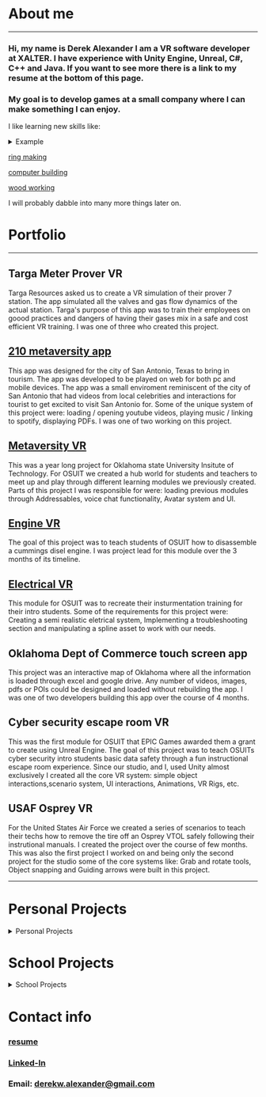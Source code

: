 # About me
---
### Hi, my name is Derek Alexander I am a VR software developer at XALTER. I have experience with Unity Engine, Unreal, C#, C++ and Java. If you want to see more there is a link to my resume at the bottom of this page. 

### My goal is to develop games at a small company where I can make something I can enjoy.

I like learning new skills like: 

<details>
<summary>Example</summary>
This is a dropdown with text!
  
[ring making](https://github.com/DerekAlexander/DerekAlexander.github.io/blob/master/RingMaking.md)


</details>


[ring making](https://github.com/DerekAlexander/DerekAlexander.github.io/blob/master/RingMaking.md)

[computer building](https://github.com/DerekAlexander/DerekAlexander.github.io/blob/master/computerBuilding.md)

[wood working](https://github.com/DerekAlexander/DerekAlexander.github.io/blob/master/woodWorking.md)

I will probably dabble into many more things later on. 
  
# Portfolio
---

## Targa Meter Prover VR
Targa Resources asked us to create a VR simulation of their prover 7 station. The app simulated all the valves and gas flow dynamics of the actual station. Targa's purpose of this app was to train their employees on goood practices and dangers of having their gases mix in a safe and cost efficient VR training. I was one of three who created this project.

## [210 metaversity app](https://210plaza.com/)
This app was designed for the city of San Antonio, Texas to bring in tourism. The app was developed to be played on web for both pc and mobile devices. The app was a small enviroment reminiscent of the city of San Antonio that had videos from local celebrities and interactions for tourist to get excited to visit San Antonio for. Some of the unique system of this project were: loading / opening youtube videos, playing music / linking to spotify, displaying PDFs. I was one of two working on this project.

## [Metaversity VR](https://vimeo.com/819549307)
This was a year long project for Oklahoma state University Insitute of Technology. For OSUIT we created a hub world for students and teachers to meet up and play through different learning modules we previously created. Parts of this project I was responsible for were: loading previous modules through Addressables, voice chat functionality, Avatar system and UI.

## [Engine VR](https://vimeo.com/768739035)
The goal of this project was to teach students of OSUIT how to disassemble a cummings disel engine. I was project lead for this module over the 3 months of its timeline.

## [Electrical VR](https://vimeo.com/871625712)
This module for OSUIT was to recreate their insturmentation training for their intro students. Some of the requirements for this project were: Creating a semi realistic eletrical system, Implementing a troubleshooting section and manipulating a spline asset to work with our needs. 

## Oklahoma Dept of Commerce touch screen app
This project was an interactive map of Oklahoma where all the information is loaded through excel and google drive. Any number of videos, images, pdfs or POIs could be designed and loaded without rebuilding the app. I was one of two developers building this app over the course of 4 months.

## Cyber security escape room VR
This was the first module for OSUIT that EPIC Games awarded them a grant to create using Unreal Engine. The goal of this project was to teach OSUITs cyber security intro students basic data safety through a fun instructional escape room experience. Since our studio, and I, used Unity almost exclusively I created all the core VR system: simple object interactions,scenario system, UI interactions, Animations, VR Rigs, etc.

## USAF Osprey VR
For the United States Air Force we created a series of scenarios to teach their techs how to remove the tire off an Osprey VTOL safely following their instrutional manuals. I created the project over the course of few months. This was also the first project I worked on and being only the second project for the studio some of the core systems like: Grab and rotate tools, Object snapping and Guiding arrows were built in this project. 

--- 
# Personal Projects

<details>
<summary>Personal Projects </summary>
<br>

## [global game jam 2019: Mocho Fix!](https://globalgamejam.org/2020/games/mocho-fix-9)
Mocho Fix! was my first game jam game I ever did. It was with 2 other artist over the span of 48 hours. The game is a 2D platformer for mobile in which the main the player follows and plays as the main character Mocho who runs a business where he fixes peoples strange problems, or tries to fix the problem. The game was submitted to the global game jam 2019. We recieved third place at our local site.
#### tech used and systems made:
* Dialog System
* AI
* Cut scene tools for artists
* persistent item collection
* Pixel Perfect Unity package
* Cinemachine Unity package

## [GGS game jam 2020: Keep 'em Seperated](https://dereka.itch.io/keep-em-separated) 
Keep 'em Seperated was a fully remote game jam I did with another programmer for our local game dev community, the Greater Gaming Society of San Antonio. The game was a 3D top down game where the player keeps the four seperated npcs from collecting, building, and traveling to a central island. This is done with different god powers like lightning, fire, and tornadoes. We recieved second place in this week long game jam.

#### tech used and systems made:
* AI system
* Audio system
* Menu system
* Level design
* Light Weight Rendering Pipeline unity package

</details>

# School Projects

<details>
<summary>School Projects </summary>
<br>
  
## [Isle of Magmies](https://github.com/DerekAlexander/Unity-Games/blob/master/GameSim2019/gamesim.md)
This project was from my final semester course in my degree for Game programming. In a team of 14 we designed and created a game in unity over the course of one semester. The team was made up of all the game design degrees at the college: artist, 3d modeling, production, audio, and programming. The game was a creature rasing game inspired by the Sonic's series chao care system. The player could play with, feed, evolve, and compete with the different creatures they raised. in this project I was one of two programmers on the team. While working on the AI and other core systems I also was responsible for the handling: shaders and overall graphical fideilty of the game, day / night cycle, import and implementation of artists assets, and competition system.

#### tech used and systems made:
 * AI systems
 * Menu systems
 * Competition systems
 * Day / night cycle system
 * Cinemachine unity package
 * High Definition Render Pipeline preview unity package
 * Shadergraph unity package

## [Arkanoid clone](https://github.com/DerekAlexander/C-PlusPlus/blob/master/BreakOut.cpp)
Arkanoid clone was the first big project I had ever done. In a team of four programmers we made a game engine in C++ and created the 1980s game Arkanoid to demonstate the engine. The class was more stuctured like a software development enviorment than like a class. We could choose to fire eachother if the team agreed they were not carrying their weight. As well as the professor was more our boss in which he told us what he wanted and guided us but did not ever directly tell us how to do it. And not doing your work was not a grade point off but a hinderence to our team and the project itself.

#### tech used and systems made:
 * collision between 2d round and rectangles
 * Rendering graphics to window
 * directx9 implementation
 * power up systems
 * ball physics system
 * text based level design
 * Audio system using FMod

</details>

# Contact info
### [resume](Derek_Alexander_Resume.pdf)
### [Linked-In](https://www.linkedin.com/in/derek-alexander-475856181/)
### Email: derekw.alexander@gmail.com
